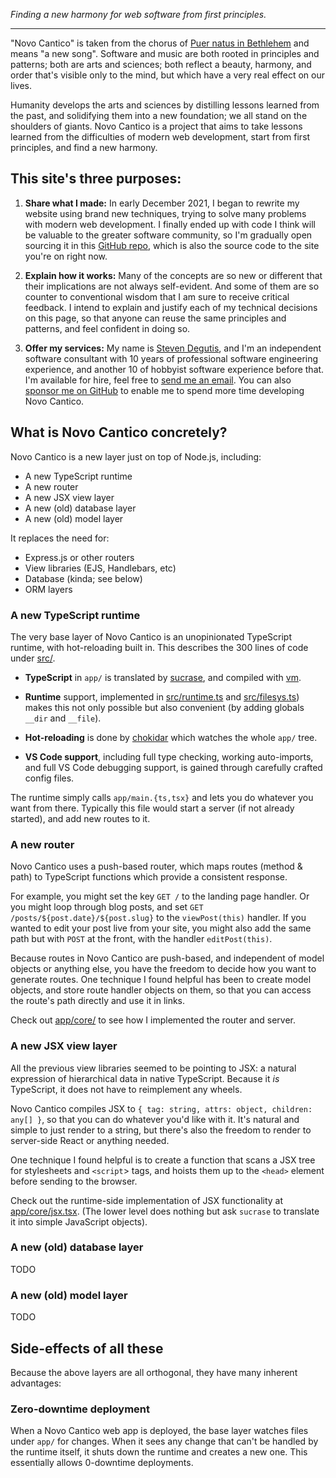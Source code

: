 
*Finding a new harmony for web software from first principles.*

---

"Novo Cantico" is taken from the chorus of [Puer natus in Bethlehem](https://www.youtube.com/watch?v=A1k5YTmxIVc&t=2573s) and means "a new song". Software and music are both rooted in principles and patterns; both are arts and sciences; both reflect a beauty, harmony, and order that's visible only to the mind, but which have a very real effect on our lives.

Humanity develops the arts and sciences by distilling lessons learned from the past, and solidifying them into a new foundation; we all stand on the shoulders of giants. Novo Cantico is a project that aims to take lessons learned from the difficulties of modern web development, start from first principles, and find a new harmony.



## This site's three purposes:

1. **Share what I made:** In early December 2021, I began to rewrite my website using brand new techniques, trying to solve many problems with modern web development. I finally ended up with code I think will be valuable to the greater software community, so I'm gradually open sourcing it in this [GitHub repo](https://github.com/sdegutis/Novo-Cantico), which is also the source code to the site you're on right now.

2. **Explain how it works:** Many of the concepts are so new or different that their implications are not always self-evident. And some of them are so counter to conventional wisdom that I am sure to receive critical feedback. I intend to explain and justify each of my technical decisions on this page, so that anyone can reuse the same principles and patterns, and feel confident in doing so.

3. **Offer my services:** My name is [Steven Degutis](https://sdegutis.github.io/), and I'm an independent software consultant with 10 years of professional software engineering experience, and another 10 of hobbyist software experience before that. I'm available for hire, feel free to [send me an email](mailto:sbdegutis+novocantico@gmail.com). You can also [sponsor me on GitHub](https://github.com/sdegutis/Novo-Cantico) to enable me to spend more time developing Novo Cantico.



## What is Novo Cantico concretely?

Novo Cantico is a new layer just on top of Node.js, including:

* A new TypeScript runtime
* A new router
* A new JSX view layer
* A new (old) database layer
* A new (old) model layer

It replaces the need for:

* Express.js or other routers
* View libraries (EJS, Handlebars, etc)
* Database (kinda; see below)
* ORM layers



### A new TypeScript runtime

The very base layer of Novo Cantico is an unopinionated TypeScript runtime, with hot-reloading built in. This describes the 300 lines of code under [src/](https://github.com/sdegutis/Novo-Cantico/tree/main/src).

* **TypeScript** in `app/` is translated by [sucrase](https://sucrase.io/), and compiled with [vm](https://nodejs.org/api/vm.html).

* **Runtime** support, implemented in [src/runtime.ts](https://github.com/sdegutis/Novo-Cantico/blob/main/src/runtime.ts) and [src/filesys.ts](https://github.com/sdegutis/Novo-Cantico/blob/main/src/filesys.ts)) makes this not only possible but also convenient (by adding globals `__dir` and `__file`).

* **Hot-reloading** is done by [chokidar](https://www.npmjs.com/package/chokidar) which watches the whole `app/` tree.

* **VS Code support**, including full type checking, working auto-imports, and full VS Code debugging support, is gained through carefully crafted config files.

The runtime simply calls `app/main.{ts,tsx}` and lets you do whatever you want from there. Typically this file would start a server (if not already started), and add new routes to it.



### A new router

Novo Cantico uses a push-based router, which maps routes (method & path) to TypeScript functions which provide a consistent response.

For example, you might set the key `GET /` to the landing page handler. Or you might loop through blog posts, and set `GET /posts/${post.date}/${post.slug}` to the `viewPost(this)` handler. If you wanted to edit your post live from your site, you might also add the same path but with `POST` at the front, with the handler `editPost(this)`.

Because routes in Novo Cantico are push-based, and independent of model objects or anything else, you have the freedom to decide how you want to generate routes. One technique I found helpful has been to create model objects, and store route handler objects on them, so that you can access the route's path directly and use it in links.

Check out [app/core/](https://github.com/sdegutis/Novo-Cantico/tree/main/app/core) to see how I implemented the router and server.



### A new JSX view layer

All the previous view libraries seemed to be pointing to JSX: a natural expression of hierarchical data in native TypeScript. Because it *is* TypeScript, it does not have to reimplement any wheels.

Novo Cantico compiles JSX to `{ tag: string, attrs: object, children: any[] }`, so that you can do whatever you'd like with it. It's natural and simple to just render to a string, but there's also the freedom to render to server-side React or anything needed.

One technique I found helpful is to create a function that scans a JSX tree for stylesheets and `<script`> tags, and hoists them up to the `<head>` element before sending to the browser.

Check out the runtime-side implementation of JSX functionality at [app/core/jsx.tsx](https://github.com/sdegutis/Novo-Cantico/blob/main/app/core/jsx.tsx). (The lower level does nothing but ask `sucrase` to translate it into simple JavaScript objects).



### A new (old) database layer

TODO



### A new (old) model layer

TODO



## Side-effects of all these

Because the above layers are all orthogonal, they have many inherent advantages:



### Zero-downtime deployment

When a Novo Cantico web app is deployed, the base layer watches files under `app/` for changes. When it sees any change that can't be handled by the runtime itself, it shuts down the runtime and creates a new one. This essentially allows 0-downtime deployments.
